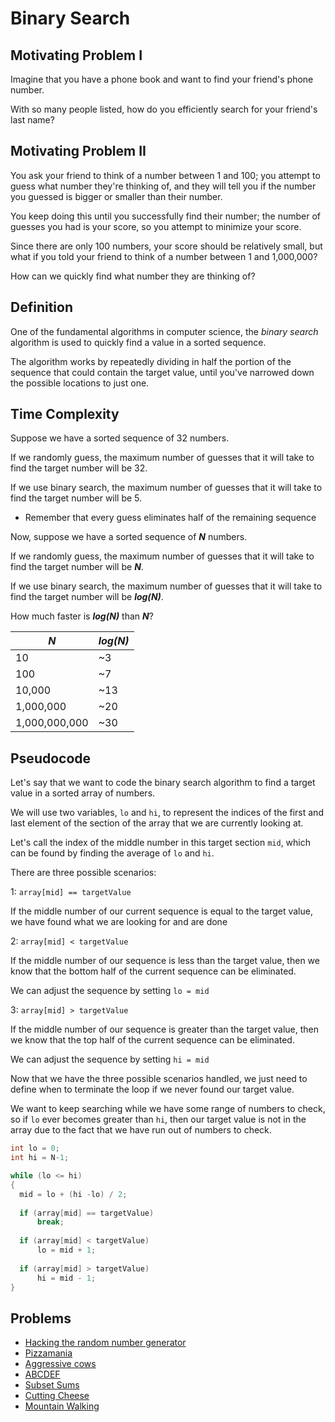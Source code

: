 # Binary Search

## Motivating Problem I

Imagine that you have a phone book and want to find your friend's phone number.

With so many people listed, how do you efficiently search for your friend's last name?

## Motivating Problem II

You ask your friend to think of a number between 1 and 100; you attempt to guess what number they're thinking of, and they will tell you if the number you guessed is bigger or smaller than their number.

You keep doing this until you successfully find their number; the number of guesses you had is your score, so you attempt to minimize your score.

Since there are only 100 numbers, your score should be relatively small, but what if you told your friend to think of a number between 1 and 1,000,000?

How can we quickly find what number they are thinking of?

## Definition

One of the fundamental algorithms in computer science, the *binary search* algorithm is used to quickly find a value in a sorted sequence.

The algorithm works by repeatedly dividing in half the portion of the sequence that could contain the target value, until you've narrowed down the possible locations to just one.

## Time Complexity

Suppose we have a sorted sequence of 32 numbers.

If we randomly guess, the maximum number of guesses that it will take to find the target number will be 32.

If we use binary search, the maximum number of guesses that it will take to find the target number will be 5.
- Remember that every guess eliminates half of the remaining sequence

Now, suppose we have a sorted sequence of **_N_** numbers.

If we randomly guess, the maximum number of guesses that it will take to find the target number will be **_N_**.

If we use binary search, the maximum number of guesses that it will take to find the target number will be **_log(N)_**.

How much faster is **_log(N)_** than **_N_**?

|    **_N_**    | **_log(N)_** |
| ------------- | ------------ |
| 10            | ~3           |
| 100           | ~7           |
| 10,000        | ~13          |
| 1,000,000     | ~20          |
| 1,000,000,000 | ~30          |

## Pseudocode

Let's say that we want to code the binary search algorithm to find a target value in a sorted array of numbers.

We will use two variables, `lo` and `hi`, to represent the indices of the first and last element of the section of the array that we are currently looking at.

Let's call the index of the middle number in this target section `mid`, which can be found by finding the average of `lo` and `hi`.

There are three possible scenarios:

1: `array[mid] == targetValue`

If the middle number of our current sequence is equal to the target value, we have found what we are looking for and are done

2: `array[mid] < targetValue`

If the middle number of our sequence is less than the target value, then we know that the bottom half of the current sequence can be eliminated.

We can adjust the sequence by setting `lo = mid`

3: `array[mid] > targetValue`

If the middle number of our sequence is greater than the target value, then we know that the top half of the current sequence can be eliminated.

We can adjust the sequence by setting `hi = mid`

Now that we have the three possible scenarios handled, we just need to define when to terminate the loop if we never found our target value.

We want to keep searching while we have some range of numbers to check, so if `lo` ever becomes greater than `hi`, then our target value is not in the array due to the fact that we have run out of numbers to check.

```java
int lo = 0;
int hi = N-1;

while (lo <= hi)
{
  mid = lo + (hi -lo) / 2;
  
  if (array[mid] == targetValue)
      break;
  
  if (array[mid] < targetValue)
      lo = mid + 1;
  
  if (array[mid] > targetValue)
      hi = mid - 1;
}
```

## Problems

- [Hacking the random number generator](http://www.spoj.com/problems/HACKRNDM/)
- [Pizzamania](http://www.spoj.com/problems/OPCPIZZA/)
- [Aggressive cows](http://www.spoj.com/problems/AGGRCOW)
- [ABCDEF](http://www.spoj.com/problems/ABCDEF)
- [Subset Sums](http://www.spoj.com/problems/SUBSUMS/)
- [Cutting Cheese](icpc.kattis.com/problems/cheese)
- [Mountain Walking](http://www.spoj.com/problems/MTWALK/)
